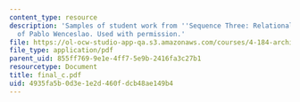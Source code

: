 ```yaml
---
content_type: resource
description: 'Samples of student work from ''Sequence Three: Relational''. Courtesy
  of Pablo Wenceslao. Used with permission.'
file: https://ol-ocw-studio-app-qa.s3.amazonaws.com/courses/4-184-architectural-design-workshop-collage-method-and-form-spring-2004/4935fa5b0d3e1e2d460fdcb48ae149b4_final_c.pdf
file_type: application/pdf
parent_uid: 855ff769-9e1e-4ff7-5e9b-2416fa3c27b1
resourcetype: Document
title: final_c.pdf
uid: 4935fa5b-0d3e-1e2d-460f-dcb48ae149b4
---
```

